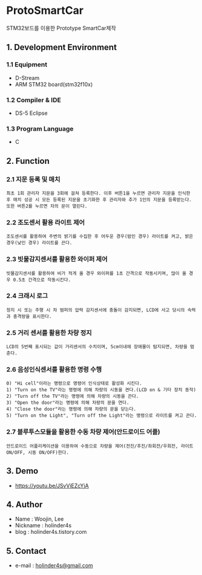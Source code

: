 # ProtoSmartCar
STM32보드를 이용한 Prototype SmartCar제작

## 1. Development Environment
### 1.1 Equipment
* D-Stream
* ARM STM32 board(stm32f10x)
### 1.2 Compiler & IDE
* DS-5 Eclipse
### 1.3 Program Language
* C

## 2. Function
### 2.1 지문 등록 및 매치
    최초 1회 관리자 지문을 3회에 걸쳐 등록한다. 이후 버튼1을 누르면 관리자 지문을 인식한 후 매치 성공 시 모든 등록된 지문을 초기화한 후 관리자와 추가 1인의 지문을 등록받는다. 또한 버튼2를 누르면 차의 문이 열린다.
### 2.2 조도센서 활용 라이트 제어
    조도센서를 활용하여 주변의 밝기를 수집한 후 어두운 경우(밤인 경우) 라이트를 켜고, 밝은 경우(낮인 경우) 라이트를 끈다.
### 2.3 빗물감지센서를 활용한 와이퍼 제어
    빗물감지센서를 활용하여 비가 적게 올 경우 와이퍼를 1초 간격으로 작동시키며, 많이 올 경우 0.5초 간격으로 작동시킨다.
### 2.4 크래시 로그
    정지 시 또는 주행 시 차 범퍼의 압력 감지센서에 충돌이 감지되면, LCD에 사고 당시의 속력과 충격량을 표시한다.
### 2.5 거리 센서를 활용한 차량 정지
    LCD의 5번째 표시되는 값이 거리센서의 수치이며, 5cm이내에 장애물이 탐지되면, 차량을 멈춘다.
### 2.6 음성인식센서를 활용한 명령 수행
    0) "Hi cell"이라는 명령으로 명령어 인식상태로 활성화 시킨다.
    1) "Turn on the TV"라는 명령에 의해 차량의 시동을 켠다.(LCD on & 기타 장치 동작)
    2) "Turn off the TV"라는 명령에 의해 차량의 시동을 끈다.
    3) "Open the door"라는 명령에 의해 차량의 문을 연다.
    4) "Close the door"라는 명령에 의해 차량의 문을 닫는다.
    5) "Turn on the Light", "Turn off the Light"라는 명령으로 라이트를 켜고 끈다.
### 2.7 블루투스모듈을 활용한 수동 차량 제어(안드로이드 어플)
    안드로이드 어플리케이션을 이용하여 수동으로 차량을 제어(전진/후진/좌회전/우회전, 라이트 ON/OFF, 시동 ON/OFF)한다.

## 3. Demo
- https://youtu.be/JSvViEZcYjA

## 4. Author
- Name : Woojin, Lee
- Nickname : holinder4s
- blog : holinder4s.tistory.com

## 5. Contact
- e-mail : holinder4s@gmail.com
